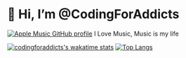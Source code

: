 <h1>👋 Hi, I’m @CodingForAddicts</h1>

[![Apple Music GitHub profile](https://apple-music-github-profile.rayriffy.com/theme/light.svg?uid=000187.b35aecab20f6465ca1bba50dd0e21c73.2211)](https://github.com/rayriffy/apple-music-github-profile) I Love Music, Music is my life 


[![codingforaddicts's wakatime stats](https://github-readme-stats.vercel.app/api/wakatime?username=codingforaddicts)]([https://github.com/anuraghazra/github-readme-stats](https://github.com/codingforaddicts)) [![Top Langs](https://github-readme-stats.vercel.app/api/top-langs/?username=codingforaddicts&layout=compact)](https://github.com/codingforaddicts) 


<!---
CodingForAddicts/CodingForAddicts is a ✨ special ✨ repository
--->

